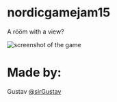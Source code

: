 # nordicgamejam15
A rööm with a view?

![screenshot of the game](http://parentpreviews.com/legacy-pics/pink_panther.jpg)


# Made by:
Gustav [@sirGustav](https://twitter.com/sirGustav)
